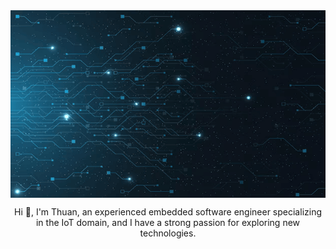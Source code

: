 <div align="center">
    <div style=" display: flex; justify-content: center;">
        <img src="./images/preview.png" alt="MasterHead" style="width: 100%; height: 300px;">
    </div>
    <p align="center">Hi 👋, I'm Thuan, an experienced embedded software engineer specializing in the IoT domain, and I have a strong passion for exploring new technologies.</p>
</div>

